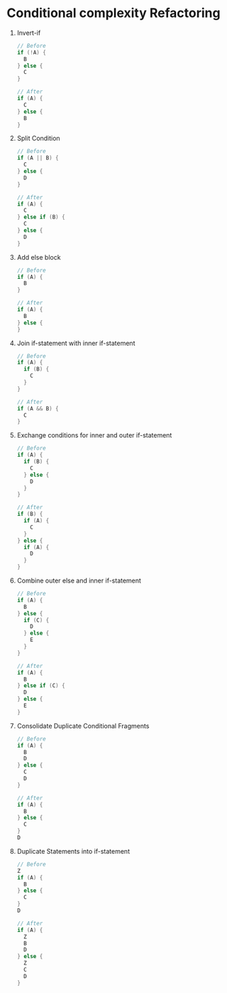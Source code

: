 # Conditional complexity Refactoring

1. Invert-if 
 
	```java  
    // Before
    if (!A) {
      B
    } else {
      C
    }
	```
	```java
    // After
    if (A) {
      C
    } else {
      B
    }
	```

1. Split Condition
  
	```java
    // Before
    if (A || B) {
      C
    } else {
      D
    }
	```
	```java
    // After
    if (A) {
      C
    } else if (B) {
      C
    } else {
      D
    }
	```

1. Add else block
  
	```java
    // Before
    if (A) {
      B
    }
	```
	```java
    // After
    if (A) {
      B
    } else {
    }
	```

1. Join if-statement with inner if-statement  

	```java
    // Before
    if (A) {
      if (B) {
        C
      }
    }
	```
	```java
    // After
    if (A && B) {
      C
    }
	```

1. Exchange conditions for inner and outer if-statement  

	```java
    // Before
    if (A) {
      if (B) {
        C
      } else {
        D
      }
    }
	```
	```java
    // After
    if (B) {
      if (A) {
        C
      }
    } else {
      if (A) {
        D
      }
    }
	```

1. Combine outer else and inner if-statement  

	```java
    // Before
    if (A) {
      B
    } else {
      if (C) {
        D
      } else {
        E
      }
    }
	```
	```java
    // After
    if (A) {
      B
    } else if (C) {
      D
    } else {
      E
    }
	```

1. Consolidate Duplicate Conditional Fragments  

	```java
    // Before
    if (A) {
      B
      D
    } else {
      C
      D
    }
	```
	```java
    // After
    if (A) {
      B
    } else {
      C
    } 
    D
	```

1. Duplicate Statements into if-statement  

	```java
    // Before
    Z
    if (A) {
      B
    } else {
      C
    }
    D
	```
	```java
    // After
    if (A) {
      Z
      B
      D
    } else {
      Z
      C
      D
    }
	```
